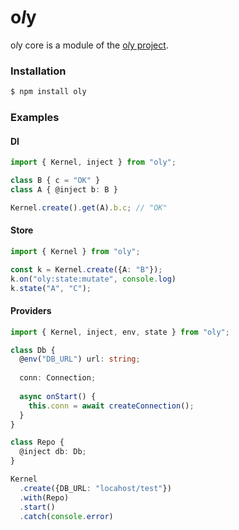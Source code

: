 # o*l*y

o*l*y core is a module of the [o*l*y project](https://nolyme.github.io/oly).

### Installation

```bash
$ npm install oly
```

### Examples

#### DI

```ts
import { Kernel, inject } from "oly";

class B { c = "OK" }
class A { @inject b: B }

Kernel.create().get(A).b.c; // "OK"
```

#### Store

```ts
import { Kernel } from "oly";

const k = Kernel.create({A: "B"});
k.on("oly:state:mutate", console.log)
k.state("A", "C");
```

#### Providers

```ts
import { Kernel, inject, env, state } from "oly";

class Db {
  @env("DB_URL") url: string;
  
  conn: Connection;
  
  async onStart() {
    this.conn = await createConnection();
  }
}

class Repo {
  @inject db: Db;
}

Kernel
  .create({DB_URL: "locahost/test"})
  .with(Repo)
  .start()
  .catch(console.error)
```
